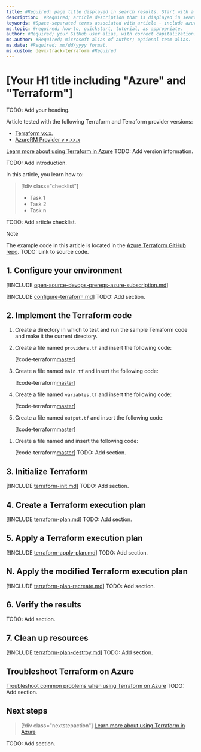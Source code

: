 ```yaml
---
title: #Required; page title displayed in search results. Start with a verb and include the terms "Azure" and "Terraform". Keep in mind the 65 char or less length suggestion.
description:  #Required; article description that is displayed in search results.
keywords: #Space-separated terms associated with article - include azure, devops, terraform.
ms.topic: #required; how-to, quickstart, tutorial, as appropriate.
author: #Required; your GitHub user alias, with correct capitalization.
ms.author: #Required; microsoft alias of author; optional team alias.
ms.date: #Required; mm/dd/yyyy format.
ms.custom: devx-track-terraform #Required
---
```


<!-- 
To write a Terraform article, follow the steps in this template and 
remove all HTML comments.
-->

<!--
General notes:

* Use the generic term "article" instead of "how-to", "tutorial", "quickstart", 
because as those terms are always subject to change.

This template provides the basic structure of a Terraform article pattern. See the
[instructions - Terraform](../level4/article-terraform.md) in the pattern library.

You can provide feedback about this template at: https://aka.ms/patterns-feedback

1. H1 ------------------------------------------------------------------------------
Required. Start with a verb and include the terms "Azure" and "Terraform". You can use
or expand on the title.

-->

# [Your H1 title including "Azure" and "Terraform"]
TODO: Add your heading.

<!-- 2. Terraform and Terraform provider information ------------------------------------
Required. Provide the Terraform and Terraform provider information. The code was
tested with these versions.

-->

Article tested with the following Terraform and Terraform provider versions:

- [Terraform vx.x.](https://releases.hashicorp.com/terraform/)
- [AzureRM Provider v.x.xx.x](https://registry.terraform.io/providers/hashicorp/azurerm/latest/docs)

[Learn more about using Terraform in Azure](/azure/terraform)
TODO: Add version information.

<!-- 3. Introduction --------------------------------------------------------------------
Required. Introductory paragraph. Keep it short and to the point. 
Link to devhub index page of underlying technology where appropriate.

-->

TODO: Add introduction.

<!-- 4. Article checklist ---------------------------------------------------------------
Required. A checklist that summarizes what the reader does in the article.

-->

In this article, you learn how to:

> [!div class="checklist"]
> * Task 1
> * Task 2
> * Task n

TODO: Add article checklist.

<!-- 5. Link to example code ------------------------------------------------------------
Required. Use this note to link to the GitHub root directory of the source code.

-->

> [!NOTE]
> The example code in this article is located in the [Azure Terraform GitHub repo](https://github.com/Azure/terraform/tree/master/...).
TODO: Link to source code.

<!--
This template shows a standard example of H2 sections for a Terraform article:

## 1. Configure your environment
## 2. Implement the Terraform code
## 3. Initialize Terraform
## 4. Create a Terraform execution plan
## 5. Apply a Terraform execution plan
## 6. Verify the results
## 7. Clean up resources
## Troubleshoot Terraform on Azure
## Next steps

Your article might have additional sections that are not illustrated here. 

If you insert additional H2 sections not mentioned in this template, keep in mind the 
following guidelines:

* Every H2 should be of the form: "## n. <infinitive verb><action>"
* n is the sequential number of the section.
* Use sentence casing and no ending period.
* The first section should always be "## 1. Configure your environment".
* The section to implement the code should be called 
  "## n. Implement the Terraform code".
* If you insert other H2 sections, update the numbering shown in this 
  template accordingly.

-->

<!-- 6. Configure your environment section ----------------------------------------------
Required. The included files are bulleted lists. 

Add bullets for any article-specific includes or download/install URLs and commands.

NOTE: Numbering the list doesn't work with the include files.

-->

## 1. Configure your environment

[!INCLUDE [open-source-devops-prereqs-azure-subscription.md](../includes/open-source-devops-prereqs-azure-subscription.md)]

[!INCLUDE [configure-terraform.md](includes/configure-terraform.md)]
TODO: Add section.

<!-- 7. Implement the Terraform code section --------------------------------------------
Required. All Terraform procedural articles (tutorial, how-to) should have a minimum
of 4 files:

* providers.tf - declares the provider block
* main.tf -  declares resource group and your other code resources
* variables.tf - defines resource group name prefix, location, and any other variables
  that you need
* output.tf - outputs randomly generated resource group name

-->

## 2. Implement the Terraform code

1. Create a directory in which to test and run the sample Terraform code and make it the current directory.

1. Create a file named `providers.tf` and insert the following code:

    [!code-terraform[master](<!-- relative path from defined repo root to providers.tf-->)]
    <!--
    EXAMPLE: [!code-terraform[master](../../terraform_samples/quickstart/101-resource-group/providers.tf)]
    -->

1. Create a file named `main.tf` and insert the following code:

    [!code-terraform[master](<!-- relative path from defined repo root to main.tf-->)]
    <!--
    EXAMPLE: [!code-terraform[master](../../terraform_samples/quickstart/101-resource-group/main.tf)]
    -->

1. Create a file named `variables.tf` and insert the following code:

    [!code-terraform[master](<!-- relative path from defined repo root to variables.tf-->)]
    <!--
    EXAMPLE: [!code-terraform[master](../../terraform_samples/quickstart/101-resource-group/variables.tf)]
    -->

1. Create a file named `output.tf` and insert the following code:

    [!code-terraform[master](<!-- relative path from defined repo root to output.tf-->)]
    <!--
    EXAMPLE: [!code-terraform[master](../../terraform_samples/quickstart/101-resource-group/output.tf)]
    -->

<!--
If you have additional TF files, use the following 2 lines for each additional file. 

-->

1. Create a file named <!-- filename.tf --> and insert the following code:

    [!code-terraform[master](<!-- relative path from defined repo root to file -->)]
TODO: Add section.

<!-- 8. Initialize Terraform section ----------------------------------------------------
Required.

-->

## 3. Initialize Terraform

[!INCLUDE [terraform-init.md](includes/terraform-init.md)]
TODO: Add section.

<!-- 9. Create a Terraform execution plan -----------------------------------------------
Required.

-->

## 4. Create a Terraform execution plan

[!INCLUDE [terraform-plan.md](includes/terraform-plan.md)]
TODO: Add section.

<!-- 10. Apply a Terraform execution plan -----------------------------------------------
Required.

-->

## 5. Apply a Terraform execution plan

[!INCLUDE [terraform-apply-plan.md](includes/terraform-apply-plan.md)]
TODO: Add section.

<!-- 11. Apply the modified Terraform execution plan section ----------------------------
Optional. Use in cases where you have the customer create and apply a plan, followed by
making some changes, and now you want the customer to create and apply a new execution
plan based on the changes.
 NOTE: As with all the H2 section titles, you'll need to adjust the numbering.

-->

## N. Apply the modified Terraform execution plan

[!INCLUDE [terraform-plan-recreate.md](includes/terraform-plan-recreate.md)]
TODO: Add section.

<!-- 12. Verify the results -------------------------------------------------------------
Required. Customers have consistently requested that they have the ability to verify
whether the steps worked. Here you would specify steps to do that task.
For example, you might tell the user to run a specific command and what they should
see as output or go to the portal to view a resource that should have been created.

-->

## 6. Verify the results
TODO: Add section.

<!-- 13. Clean up resources section -----------------------------------------------------
Required. Describe how to reverse what the customer did in the article. 

In most cases, you need only include the file that shows the customer how to 
destroy the resources created previously.

However, in some more advanced cases, you might have the customer do more steps prior 
to implementing the code.

An example is the article to create a VMSS from a Packer image.

In that example, the customer creates the image, then implements and runs the code.

In situations like that, you include the same file as shown below and add the extra 
steps required to reverse any actions the customer did in creating Azure resources.

See the following example where H3 sections are used to separate each cleanup step:

https://docs.microsoft.com/azure/developer/terraform/create-vm-scaleset-network-disks-using-packer-hcl#8-clean-up-resources

-->

## 7. Clean up resources
[!INCLUDE [terraform-plan-destroy.md](includes/terraform-plan-destroy.md)]
TODO: Add section.

<!-- 14. Troubleshoot Terraform on Azure section ----------------------------------------
Required. This step should NOT be numbered.

-->

## Troubleshoot Terraform on Azure
[Troubleshoot common problems when using Terraform on Azure](troubleshoot.md)
TODO: Add section.

<!-- 15. Next steps section -------------------------------------------------------------
Required. Add only one URL.

If there is no logical next article, link to the Terraform home page, as shown here, or 
you can link to the home page for the Azure service being documented in your article.

-->

## Next steps

> [!div class="nextstepaction"] 
> [Learn more about using Terraform in Azure](/azure/terraform)

TODO: Add section.

<!-- Remove all HTML comments when you're done. -->
